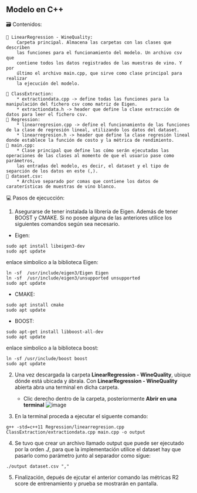 ## Modelo en C++ 

🗃️​ Contenidos: 

    📂​ LinearRegression - WineQuality: 
        Carpeta principal. Almacena las carpetas con las clases que describen 
        las funciones para el funcionamiento del modelo. Un archivo csv que 
        contiene todos los datos registrados de las muestras de vino. Y por 
        último el archivo main.cpp, que sirve como clase principal para realizar
        la ejecución del modelo.
    
    📂​ ClassExtraction: 
        * extractiondata.cpp -> define todas las funciones para la manipulación del fichero csv como matriz de Eigen.
        * extractiondata.h -> header que define la clase extracción de datos para leer el fichero csv. 
    📂​ Regression: 
        * linearregresion.cpp -> define el funcionamiento de las funciones de la clase de regresión lineal, utilizando los datos del dataset.
        * linearregresion.h -> header que define la clase regresión lineal donde establece la función de costo y la métrica de rendimiento. 
    📂​ main.cpp:
        * Clase principal que define las cómo serán ejecutadas las operaciones de las clases al momento de que el usuario pase como parámetros, 
        las entradas del modelo, es decir, el dataset y el tipo de separción de los datos en este (,).
    📂​ dataset.csv:
        * Archivo separado por comas que contiene los datos de caraterísticas de muestras de vino blanco.
      
       
💻​ Pasos de ejecucción:   
1. Asegurarse de tener instalada la librería de Eigen. Además de tener BOOST y CMAKE. Si no posee alguna de las anteriores
   utilice los siguientes comandos según sea necesario.
* Eigen:
```     
sudo apt install libeigen3-dev
sudo apt update
```
enlace simbolico a la biblioteca Eigen:
```
ln -sf  /usr/include/eigen3/Eigen Eigen
ln -sf  /usr/include/eigen3/unsupported unsupported
sudo apt update
```
* CMAKE:
```
sudo apt install cmake
sudo apt update
```
* BOOST:
```
sudo apt-get install libboost-all-dev
sudo apt update
```
enlace simbolico a la biblioteca boost:
```  
ln -sf /usr/include/boost boost
sudo apt update
```

2. Una vez descargada la carpeta  **LinearRegression - WineQuality**, ubique dónde está ubicada y ábrala. 
   Con **LinearRegression - WineQuality** abierta abra una terminal en dicha carpeta. 
    - Clic derecho dentro de la carpeta, posteriormente **Abrir en una terminal**
    ![image](https://user-images.githubusercontent.com/110064371/203450909-876c2966-17e1-45a7-975a-50a92d107aca.png)

   
3. En la terminal proceda a ejecutar el siguente comando:
```
g++ -std=c++11 Regression/linearregresion.cpp ClassExtraction/extractiondata.cpp main.cpp -o output
```
4. Se tuvo que crear un archivo llamado output que puede ser ejecutado por la orden **./**, para que la implementación
   utilice el dataset hay que pasarlo como parámetro junto al separador como sigue:
```
./output dataset.csv ","
```
5. Finalización, depués de ejcutar el anterior comando las métricas R2 score de entrenamiento y prueba se mostrarán en 
   pantalla.
